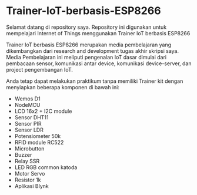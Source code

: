# Trainer-IoT-berbasis-ESP8266
Selamat datang di repository saya.
Repository ini digunakan untuk mempelajari Internet of Things menggunakan Trainer IoT berbasis ESP8266

Trainer IoT berbasis ESP8266 merupakan media pembelajaran yang dikembangkan dari research and development tugas akhir skripsi saya. 
Media Pembelajaran ini meliputi pengenalan IoT dasar dimulai dari pembacaan sensor, komunikasi antar device, komunikasi device-server, dan project pengembangan IoT.

Anda tetap dapat melakukan praktikum tanpa memiliki Trainer kit dengan menyiapkan beberapa komponen di bawah ini:
- Wemos D1
- NodeMCU
- LCD 16x2 + I2C module
- Sensor DHT11
- Sensor PIR
- Sensor LDR
- Potensiometer 50k
- RFID module RC522
- Microbutton
- Buzzer
- Relay SSR
- LED RGB common katoda 
- Motor Servo
- Resistor 1k
- Aplikasi Blynk
